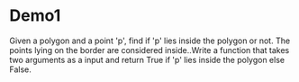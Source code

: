 # Demo1
 Given a polygon and a point 'p', find if 'p' lies inside the polygon or not. The points lying on the border are considered inside..Write a function that takes two arguments as a input and return True if 'p' lies inside the polygon else False.
